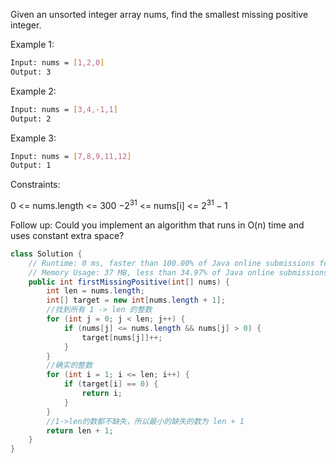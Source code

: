 Given an unsorted integer array nums, find the smallest missing positive integer.

 

Example 1:
```bash txt
Input: nums = [1,2,0]
Output: 3
```
Example 2:
```bash txt
Input: nums = [3,4,-1,1]
Output: 2
```
Example 3:
```bash txt
Input: nums = [7,8,9,11,12]
Output: 1
```

Constraints:

0 <= nums.length <= 300
$-2^{31}$ <= nums[i] <= $2^{31} - 1$
 

Follow up: Could you implement an algorithm that runs in O(n) time and uses constant extra space?

```java
class Solution {
    // Runtime: 0 ms, faster than 100.00% of Java online submissions for First Missing Positive.
    // Memory Usage: 37 MB, less than 34.97% of Java online submissions for First Missing Positive.
    public int firstMissingPositive(int[] nums) {
        int len = nums.length;
        int[] target = new int[nums.length + 1];
        //找到所有 1 -> len 的整数
        for (int j = 0; j < len; j++) {
            if (nums[j] <= nums.length && nums[j] > 0) {
                target[nums[j]]++;
            }
        }
        //确实的整数
        for (int i = 1; i <= len; i++) {
            if (target[i] == 0) {
                return i;
            }
        }
        //1->len的数都不缺失，所以最小的缺失的数为 len + 1
        return len + 1;
    }
}
```